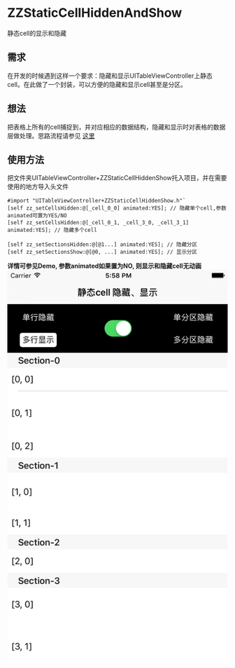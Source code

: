 # ZZStaticCellHiddenAndShow
静态cell的显示和隐藏

## 需求

在开发的时候遇到这样一个要求：隐藏和显示UITableViewController上静态cell。在此做了一个封装，可以方便的隐藏和显示cell甚至是分区。

## 想法

把表格上所有的cell捕捉到，并对应相应的数据结构，隐藏和显示时对表格的数据层做处理。思路流程请参见 [这里](./图示/home.html)

## 使用方法
把文件夹UITableViewController+ZZStaticCellHiddenShow托入项目，并在需要使用的地方导入头文件

```
#import "UITableViewController+ZZStaticCellHiddenShow.h"`
[self zz_setCellsHidden:@[_cell_0_0] animated:YES]; // 隐藏单个cell,参数animated可置为YES/NO
[self zz_setCellsHidden:@[_cell_0_1, _cell_3_0, _cell_3_1] animated:YES]; // 隐藏多个cell

[self zz_setSectionsHidden:@[@1...] animated:YES]; // 隐藏分区
[self zz_setSectionsShow:@[@0, ...] animated:YES]; // 显示分区 

```

**详情可参见Demo, 参数animated如果置为NO, 则显示和隐藏cell无动画**
![](./1.png)








